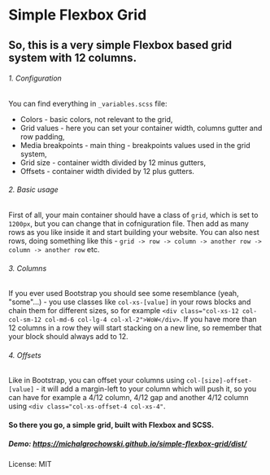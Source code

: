 # Simple Flexbox Grid

## So, this is a very simple Flexbox based grid system with 12 columns.

###### 1. Configuration

You can find everything in `_variables.scss` file:
- Colors - basic colors, not relevant to the grid,
- Grid values - here you can set your container width, columns gutter and row padding,
- Media breakpoints - main thing - breakpoints values used in the grid system,
- Grid size - container width divided by 12 minus gutters,
- Offsets - container width divided by 12 plus gutters.

###### 2. Basic usage

First of all, your main container should have a class of `grid`, which is set to `1200px`, but you can change that in cofniguration file. Then add as many rows as you like inside it and start building your website. You can also nest rows, doing something like this - `grid -> row -> column -> another row -> column -> another row` etc.

###### 3. Columns

If you ever used Bootstrap you should see some resemblance (yeah, "some"...) - you use classes like `col-xs-[value]` in your rows blocks and chain them for different sizes, so for example `<div class="col-xs-12 col-col-sm-12 col-md-6 col-lg-4 col-xl-2">WoW</div>`. If you have more than 12 columns in a row they will start stacking on a new line, so remember that your block should always add to 12.

###### 4. Offsets

Like in Bootstrap, you can offset your columns using `col-[size]-offset-[value]` - it will add a margin-left to your column which will push it, so you can have for example a 4/12 column, 4/12 gap and another 4/12 column using `<div class="col-xs-offset-4 col-xs-4"`.


#### So there you go, a simple grid, built with Flexbox and SCSS.


##### Demo: https://michalgrochowski.github.io/simple-flexbox-grid/dist/

License: MIT
